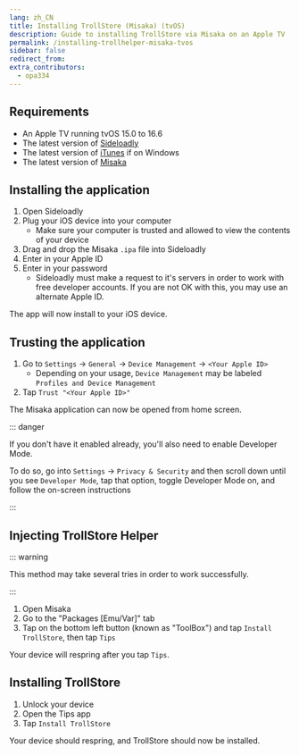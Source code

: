 ```yaml
---
lang: zh_CN
title: Installing TrollStore (Misaka) (tvOS)
description: Guide to installing TrollStore via Misaka on an Apple TV
permalink: /installing-trollhelper-misaka-tvos
sidebar: false
redirect_from:
extra_contributors:
  - opa334
---
```


## Requirements

- An Apple TV running tvOS 15.0 to 16.6
- The latest version of [Sideloadly](https://sideloadly.io/)
- The latest version of [iTunes](https://www.apple.com/itunes/download/win32) if on Windows
- The latest version of [Misaka](https://github.com/straight-tamago/misaka/releases/latest)

## Installing the application

1. Open Sideloadly
1. Plug your iOS device into your computer
    - Make sure your computer is trusted and allowed to view the contents of your device
1. Drag and drop the Misaka `.ipa` file into Sideloadly
1. Enter in your Apple ID
1. Enter in your password
    - Sideloadly must make a request to it's servers in order to work with free developer accounts. If you are not OK with this, you may use an alternate Apple ID.

The app will now install to your iOS device.

## Trusting the application

1. Go to `Settings` -> `General` -> `Device Management` -> `<Your Apple ID>`
    - Depending on your usage, `Device Management` may be labeled `Profiles and Device Management`
1. Tap `Trust "<Your Apple ID>"`

The Misaka application can now be opened from home screen.

::: danger

If you don't have it enabled already, you'll also need to enable Developer Mode.

To do so, go into `Settings` -> `Privacy & Security` and then scroll down until you see `Developer Mode`, tap that option, toggle Developer Mode on, and follow the on-screen instructions

:::

## Injecting TrollStore Helper

::: warning

This method may take several tries in order to work successfully.

:::

1. Open Misaka
1. Go to the "Packages [Emu/Var]" tab
1. Tap on the bottom left button (known as "ToolBox") and tap `Install TrollStore`, then tap `Tips`

Your device will respring after you tap `Tips`.

## Installing TrollStore

1. Unlock your device
1. Open the Tips app
1. Tap `Install TrollStore`

Your device should respring, and TrollStore should now be installed.